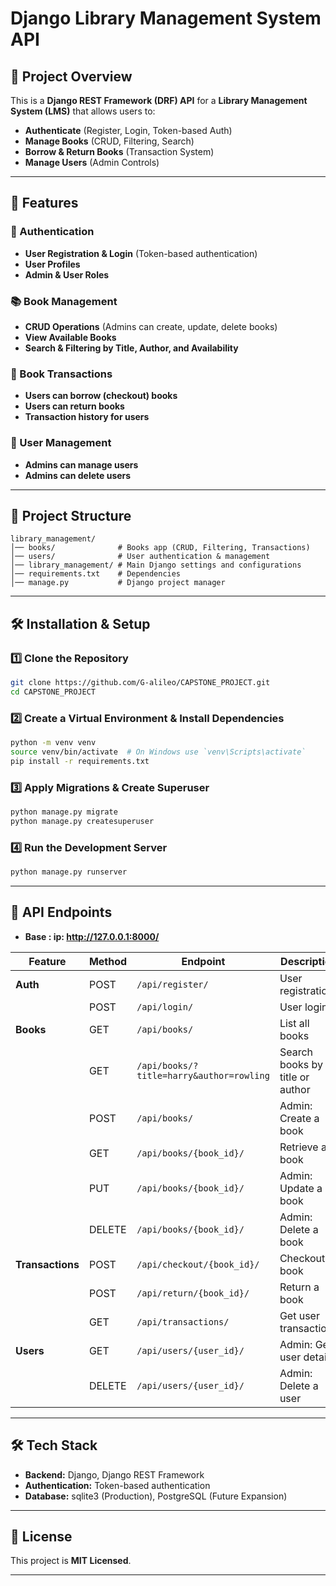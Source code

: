 # Django Library Management System API

## 📌 Project Overview

This is a **Django REST Framework (DRF) API** for a **Library Management System (LMS)** that allows users to:

- **Authenticate** (Register, Login, Token-based Auth)
- **Manage Books** (CRUD, Filtering, Search)
- **Borrow & Return Books** (Transaction System)
- **Manage Users** (Admin Controls)

---

## 🚀 Features

### 🔑 Authentication

- **User Registration & Login** (Token-based authentication)
- **User Profiles**
- **Admin & User Roles**

### 📚 Book Management

- **CRUD Operations** (Admins can create, update, delete books)
- **View Available Books**
- **Search & Filtering by Title, Author, and Availability**

### 📖 Book Transactions

- **Users can borrow (checkout) books**
- **Users can return books**
- **Transaction history for users**

### 👤 User Management

- **Admins can manage users**
- **Admins can delete users**

---

## 📂 Project Structure

```
library_management/
│── books/              # Books app (CRUD, Filtering, Transactions)
│── users/              # User authentication & management
│── library_management/ # Main Django settings and configurations
│── requirements.txt    # Dependencies
│── manage.py           # Django project manager
```

---

## 🛠 Installation & Setup

### 1️⃣ Clone the Repository

```bash
git clone https://github.com/G-alileo/CAPSTONE_PROJECT.git
cd CAPSTONE_PROJECT
```

### 2️⃣ Create a Virtual Environment & Install Dependencies

```bash
python -m venv venv
source venv/bin/activate  # On Windows use `venv\Scripts\activate`
pip install -r requirements.txt
```

### 3️⃣ Apply Migrations & Create Superuser

```bash
python manage.py migrate
python manage.py createsuperuser
```

### 4️⃣ Run the Development Server

```bash
python manage.py runserver
```

---

## 🔗 API Endpoints

- **Base : ip: http://127.0.0.1:8000/**

| Feature         | Method | Endpoint                     | Description |
|----------------|--------|-----------------------------|-------------|
| **Auth**       | POST   | `/api/register/`            | User registration |
|               | POST   | `/api/login/`               | User login |
| **Books**      | GET    | `/api/books/`               | List all books |
|               | GET    | `/api/books/?title=harry&author=rowling` | Search books by title or author |
|               | POST   | `/api/books/`               | Admin: Create a book |
|               | GET    | `/api/books/{book_id}/`     | Retrieve a book |
|               | PUT    | `/api/books/{book_id}/`     | Admin: Update a book |
|               | DELETE | `/api/books/{book_id}/`     | Admin: Delete a book |
| **Transactions** | POST  | `/api/checkout/{book_id}/` | Checkout a book |
|               | POST   | `/api/return/{book_id}/`    | Return a book |
|               | GET    | `/api/transactions/`        | Get user transactions |
| **Users**      | GET    | `/api/users/{user_id}/`    | Admin: Get user details |
|               | DELETE | `/api/users/{user_id}/`    | Admin: Delete a user |

---

## 🛠 Tech Stack

- **Backend:** Django, Django REST Framework
- **Authentication:** Token-based authentication
- **Database:** sqlite3 (Production), PostgreSQL (Future Expansion)

---

## 📄 License

This project is **MIT Licensed**.

---

##

